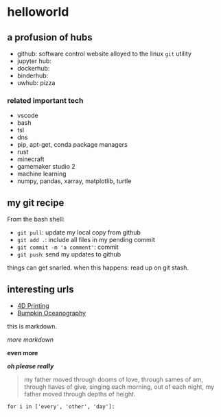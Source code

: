 # helloworld

## a profusion of hubs

* github: software control website alloyed to the linux `git` utility
* jupyter hub: 
* dockerhub: 
* binderhub: 
* uwhub: pizza

### related important tech 

* vscode
* bash
* tsl
* dns
* pip, apt-get, conda package managers
* rust
* minecraft
* gamemaker studio 2
* machine learning
* numpy, pandas, xarray, matplotlib, turtle

## my git recipe

From the bash shell:

* `git pull`: update my local copy from github 
* `git add .`: include all files in my pending commit
* `git commit -m 'a comment'`: commit
* `git push`: send my updates to github

things can get snarled. when this happens: read up on git stash. 

## interesting urls

* [4D Printing](https://builtin.com/3d-printing/4d-printing)
* [Bumpkin Oceanography](https://github.com/robfatland/ocean)

this is markdown. 

*more markdown*


**even more**


***oh please really***

> my father moved through dooms of love, through sames of am, through haves of give,
> singing each morning, out of each night, my father moved through depths of height. 

``` 
for i in ['every', 'other', 'day']:
```




